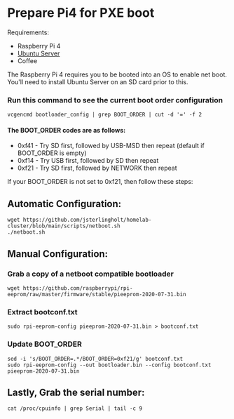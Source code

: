 
# Prepare Pi4 for PXE boot
Requirements:
-   Raspberry Pi 4
-   [Ubuntu Server](https://cdimage.ubuntu.com/ubuntu-server/focal/daily-preinstalled/current/focal-preinstalled-server-arm64+raspi.img.xz)
-   Coffee

The Raspberry Pi 4 requires you to be booted into an OS to enable net boot. You'll need to install Ubuntu Server on an SD card prior to this.

### Run this command to see the current boot order configuration
>   
    vcgencmd bootloader_config | grep BOOT_ORDER | cut -d '=' -f 2

#### The BOOT_ORDER codes are as follows:
-   0xf41 - Try SD first, followed by USB-MSD then repeat (default if BOOT_ORDER is empty)
-   0xf14 - Try USB first, followed by SD then repeat
-   0xf21 - Try SD first, followed by NETWORK then repeat

If your BOOT_ORDER is not set to 0xf21, then follow these steps:
##  Automatic Configuration:
>   
    wget https://github.com/jsterlingholt/homelab-cluster/blob/main/scripts/netboot.sh
    ./netboot.sh


##  Manual Configuration:
### Grab a copy of a netboot compatible bootloader
>   
    wget https://github.com/raspberrypi/rpi-eeprom/raw/master/firmware/stable/pieeprom-2020-07-31.bin

### Extract bootconf.txt
>   
    sudo rpi-eeprom-config pieeprom-2020-07-31.bin > bootconf.txt

### Update BOOT_ORDER
>   
    sed -i 's/BOOT_ORDER=.*/BOOT_ORDER=0xf21/g' bootconf.txt
    sudo rpi-eeprom-config --out bootloader.bin --config bootconf.txt pieeprom-2020-07-31.bin


## Lastly, Grab the serial number:
>
    cat /proc/cpuinfo | grep Serial | tail -c 9